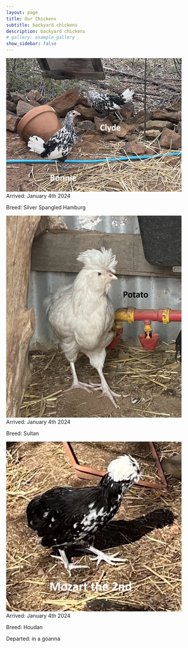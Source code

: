 ```yaml
---
layout: page
title: Our Chickens
subtitle: backyard chickens
description: backyard chickens
# gallery: example_gallery
show_sidebar: false
---
```


<div style="float: left; margin-right: 2em;">
    <img src="/img/chickens/bonnie-and-clyde.jpg" alt="Bonnie & Clyde">
</div>
Arrived: January 4th 2024

Breed: Silver Spangled Hamburg

<div style="clear: both;"></div>

<div style="float: left; margin-right: 2em;">
    <img src="/img/chickens/potato.jpg" alt="Potato">
</div>
Arrived: January 4th 2024

Breed: Sultan

<div style="clear: both;"></div>

<div style="float: left; margin-right: 2em;">
    <img src="/img/chickens/mozart-2nd.jpg" alt="Mozart the 2nd">
</div>
Arrived: January 4th 2024

Breed: Houdan

Departed: in a goanna

<div style="clear: both;"></div>
